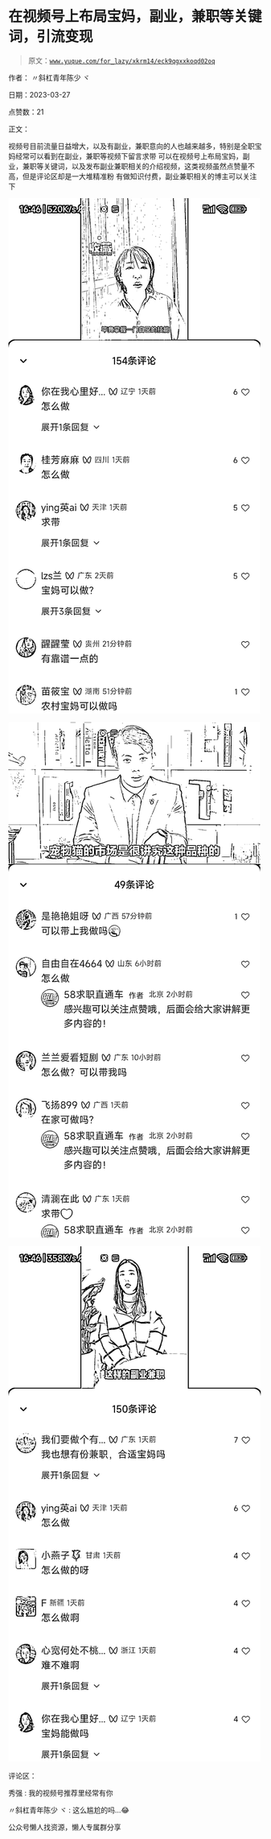 # 在视频号上布局宝妈，副业，兼职等关键词，引流变现

> 原文：[`www.yuque.com/for_lazy/xkrm14/eck9qgxxkoqd02oq`](https://www.yuque.com/for_lazy/xkrm14/eck9qgxxkoqd02oq)



作者： 〃斜杠青年陈少 ヾ



日期：2023-03-27



点赞数：21



正文：



视频号目前流量日益增大，以及有副业，兼职意向的人也越来越多，特别是全职宝妈经常可以看到在副业，兼职等视频下留言求带 可以在视频号上布局宝妈，副业，兼职等关键词，以及发布副业兼职相关的介绍视频，这类视频虽然点赞量不高，但是评论区却是一大堆精准粉 有做知识付费，副业兼职相关的博主可以关注下



![](img/579e1b39682ba37cd4ccd9c978864b28.png)



![](img/9dbc55fe02411f8b9d32e8ecd2141845.png)



![](img/da391028a3a6f08e4ec29d7081710534.png)



评论区：



秀强 : 我的视频号推荐里经常有你



〃斜杠青年陈少 ヾ : 这么尴尬的吗…😂



公众号懒人找资源，懒人专属群分享

